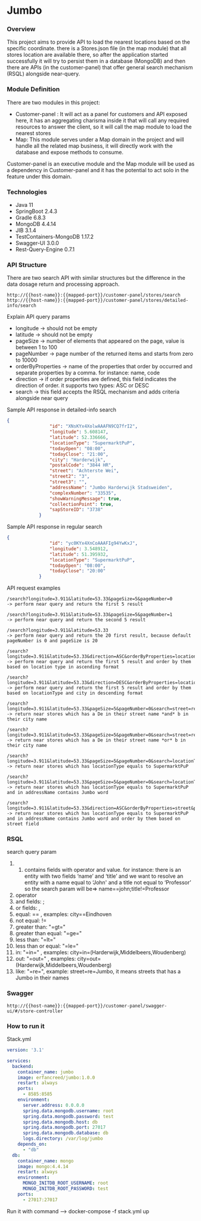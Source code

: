 # Jumbo

###  Overview
This project aims to provide API to load the nearest locations based on the specific coordinate. there is a Stores.json file (in the map module) that all stores location are 
available there, so after the application started successfully it will try to persist them in a database (MongoDB) and then there are APIs (in the customer-panel) that offer
general search mechanism (RSQL) alongside near-query.

###  Module Definition
There are two modules in this project:
* Customer-panel : It will act as a panel for customers and API exposed here, it has an aggregating charisma inside it that will call any required resources to answer the client, so it will call the map module to load the nearest stores
* Map: This module serves under a Map domain in the project and will handle all the related map business, it will directly work with the database and expose methods to consume.

Customer-panel is an executive module and the Map module will be used as a dependency in Customer-panel and it has the potential to act solo in the feature under this domain.

###  Technologies
* Java 11
* SpringBoot 2.4.3
* Gradle 6.8.3
* MongoDB 4.4.14
* JIB 3.1.4
* TestContainers-MongoDB 1.17.2
* Swagger-UI 3.0.0
* Rest-Query-Engine 0.7.1


### API Structure

There are two search API with similar structures but the difference in the data dosage return and processing approach.

```
http://{{host-name}}:{{mapped-port}}/customer-panel/stores/search
http://{{host-name}}:{{mapped-port}}/customer-panel/stores/detailed-info/search
```
Explain API query params
* longitude -> should not be empty
* latitude -> should not be empty
* pageSize -> number of elements that appeared on the page, value is between 1 to 100
* pageNumber ->  page number of the returned items and starts from zero to 10000
* orderByProperties -> name of the properties that order by occurred and separate properties by a comma. for instance: name, code
* direction -> if order properties are defined, this field indicates the direction of order. it supports two types: ASC or DESC
* search -> this field accepts the RSQL mechanism and adds criteria alongside near query


Sample API response in detailed-info search
```json
{
                "id": "XNsKYx4XolwAAAFN9CQ7frI2",
                "longitude": 5.608147,
                "latitude": 52.336666,
                "locationType": "SupermarktPuP",
                "todayOpen": "08:00",
                "todayClose": "21:00",
                "city": "Harderwijk",
                "postalCode": "3844 HR",
                "street": "Achterste Wei",
                "street2": "3",
                "street3": "",
                "addressName": "Jumbo Harderwijk Stadsweiden",
                "complexNumber": "33535",
                "showWarningMessage": true,
                "collectionPoint": true,
                "sapStoreID": "3738"
            }
```
Sample API response in regular search
```json
{
                "id": "yc0KYx4XnCoAAAFIg94YwKxJ",
                "longitude": 3.548912,
                "latitude": 51.395932,
                "locationType": "SupermarktPuP",
                "todayOpen": "08:00",
                "todayClose": "20:00"
            }
```



API request examples
```
/search?longitude=3.911&latitude=53.33&pageSize=5&pageNumber=0
-> perform near query and return the first 5 result
```
```
/search?longitude=3.911&latitude=53.33&pageSize=5&pageNumber=1 
-> perform near query and return the second 5 result
```
```
/search?longitude=3.911&latitude=53.33 
-> perform near query and return the 20 first result, because default pageNumber is 0 and pageSize is 20
```
```
/search?longitude=3.911&latitude=53.33&direction=ASC&orderByProperties=locationType&pageSize=5&pageNumber=0 
-> perform near query and return the first 5 result and order by them based on location type in ascending format
```
```
/search?longitude=3.911&latitude=53.33&direction=DESC&orderByProperties=locationType,city&pageSize=5&pageNumber=0 
-> perform near query and return the first 5 result and order by them based on locationType and city in descending format
```

```
/search?longitude=3.911&latitude=53.33&pageSize=5&pageNumber=0&search=street=re="De";city=re="b"
-> return near stores which has a De in their street name *and* b in their city name
```
```
/search?longitude=3.911&latitude=53.33&pageSize=5&pageNumber=0&search=street=re="De",city=re="b"
-> return near stores which has a De in their street name *or* b in their city name
```
```
/search?longitude=3.911&latitude=53.33&pageSize=5&pageNumber=0&search=locationType=="SupermarktPuP"
-> return near stores which has locationType equals to SupermarktPuP
```
```
/search?longitude=3.911&latitude=53.33&pageSize=5&pageNumber=0&search=locationType=="SupermarktPuP";addressName=re="Jumbo"
-> return near stores which has locationType equals to SupermarktPuP and in addressName contains Jumbo word
```
```
/search?longitude=3.911&latitude=53.33&direction=ASC&orderByProperties=street&pageSize=5&pageNumber=0&search=locationType=="SupermarktPuP";addressName=re="Jumbo"
-> return near stores which has locationType equals to SupermarktPuP and in addressName contains Jumbo word and order by them based on street field
```

### RSQL

search query param 
1. 1. contains fields with operator and value. for instance: there is an entity with two fields ‘name’ and ‘title’ and we want to resolve an entity with a name equal to ‘John' and a title not equal to ‘Professor’ so the search param will be=> name==john;title!=Professor
2. operator
1. and fields: ;
2. or fields: ,
3. equal: == , examples: city==Eindhoven
4. not equal: !=
5. greater than: "=gt="
6. greater than equal: "=ge="
7. less than: "=lt="
8. less than or equal: "=le="
9. in: "=in=" , examples: city=in=(Harderwijk,Middelbeers,Woudenberg)
10. out: "=out=" , examples: city=out=(Harderwijk,Middelbeers,Woudenberg)
11. like: "=re=", example: street=re=Jumbo, it means streets that has a Jumbo in their names
### Swagger
```
http://{{host-name}}:{{mapped-port}}/customer-panel/swagger-ui/#/store-controller
```


### How to run it

Stack.yml

```yml
version: '3.1'

services:
  backend:
    container_name: jumbo
    image: erfancreed/jumbo:1.0.0
    restart: always
    ports:
      - 8585:8585
    environment:
      server.address: 0.0.0.0
      spring.data.mongodb.username: root
      spring.data.mongodb.password: test
      spring.data.mongodb.host: db
      spring.data.mongodb.port: 27017
      spring.data.mongodb.database: db
      logs.directory: /var/log/jumbo
    depends_on:
      - "db"
  db:
    container_name: mongo
    image: mongo:4.4.14
    restart: always
    environment:
      MONGO_INITDB_ROOT_USERNAME: root
      MONGO_INITDB_ROOT_PASSWORD: test
    ports:
      - 27017:27017
```
Run it with command --> docker-compose -f stack.yml up
